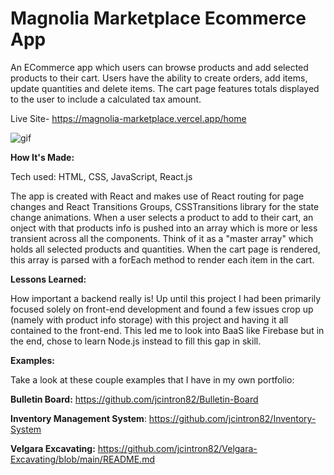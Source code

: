 # **Magnolia Marketplace Ecommerce App**

An ECommerce app which users can browse products and add selected products to their cart. Users have the ability to create orders, add items, update quantities and delete items. The cart page features totals displayed to the user to include a calculated tax amount.

Live Site- https://magnolia-marketplace.vercel.app/home

![gif](https://user-images.githubusercontent.com/71289948/205520432-422ed9f1-ebb7-477f-923c-ae57c93c15b5.gif)

**How It's Made:**

Tech used: HTML, CSS, JavaScript, React.js

The app is created with React and makes use of React routing for page changes and React Transitions Groups, CSSTransitions library for the state change animations. When a user selects a product to add to their cart, an onject with that products info is pushed into an array which is more or less transient across all the components. Think of it as a "master array" which holds all selected products and quantities. When the cart page is rendered, this array is parsed with a forEach method to render each item in the cart. 

**Lessons Learned:**

How important a backend really is! Up until this project I had been primarily focused solely on front-end development and found a few issues crop up (namely with product info storage) with this project and having it all contained to the front-end. This led me to look into BaaS like Firebase but in the end, chose to learn Node.js instead to fill this gap in skill.

**Examples:**

Take a look at these couple examples that I have in my own portfolio:

**Bulletin Board:** 
https://github.com/jcintron82/Bulletin-Board

**Inventory Management System**: 
https://github.com/jcintron82/Inventory-System

**Velgara Excavating:**
https://github.com/jcintron82/Velgara-Excavating/blob/main/README.md
